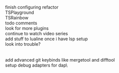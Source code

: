 finish configuring refactor\
TSPlayground\
TSRainbow\
todo comments\
look for more plugins\
continue to watch video series\
add stuff to lualine once i have lsp setup\
look into trouble?\
\
\
add advanced git keybinds like mergetool and difftool\
setup debug adapters for dap\
